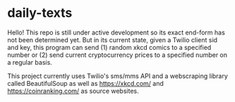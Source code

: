 # daily-texts
Hello! This repo is still under active development so its exact end-form has not been determined yet. But in its current state, given a Twilio client sid and key, this program can send (1) random xkcd comics to a specified number or (2) send current cryptocurrency prices to a specified number on a regular basis.

This project currently uses Twilio's sms/mms API and a webscraping library called BeautifulSoup as well as https://xkcd.com/ and https://coinranking.com/ as source websites.
